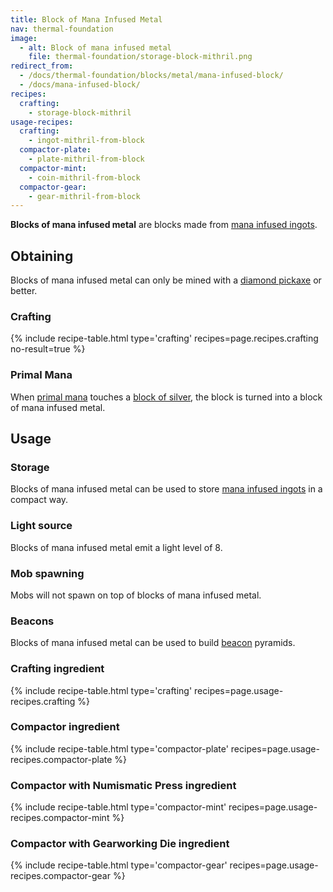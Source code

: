 ```yaml
---
title: Block of Mana Infused Metal
nav: thermal-foundation
image:
  - alt: Block of mana infused metal
    file: thermal-foundation/storage-block-mithril.png
redirect_from:
  - /docs/thermal-foundation/blocks/metal/mana-infused-block/
  - /docs/mana-infused-block/
recipes:
  crafting:
    - storage-block-mithril
usage-recipes:
  crafting:
    - ingot-mithril-from-block
  compactor-plate:
    - plate-mithril-from-block
  compactor-mint:
    - coin-mithril-from-block
  compactor-gear:
    - gear-mithril-from-block
---
```


**Blocks of mana infused metal** are blocks made from [mana infused
ingots](/docs/mana-infused-ingot/).


Obtaining
---------

Blocks of mana infused metal can only be mined with a [diamond
pickaxe](https://minecraft.gamepedia.com/Pickaxe) or better.

### Crafting
{% include recipe-table.html type='crafting' recipes=page.recipes.crafting no-result=true %}

### Primal Mana
When [primal mana](/docs/primal-mana/) touches a [block of
silver](/docs/block-of-silver/), the block is turned into a block of mana
infused metal.


Usage
-----

### Storage
Blocks of mana infused metal can be used to store [mana infused
ingots](/docs/mana-infused-ingot/) in a compact way.

### Light source
Blocks of mana infused metal emit a light level of 8.

### Mob spawning
Mobs will not spawn on top of blocks of mana infused metal.

### Beacons
Blocks of mana infused metal can be used to build
[beacon](https://minecraft.gamepedia.com/Beacon) pyramids.

### Crafting ingredient
{% include recipe-table.html type='crafting' recipes=page.usage-recipes.crafting %}

### Compactor ingredient
{% include recipe-table.html type='compactor-plate' recipes=page.usage-recipes.compactor-plate %}

### Compactor with Numismatic Press ingredient
{% include recipe-table.html type='compactor-mint' recipes=page.usage-recipes.compactor-mint %}

### Compactor with Gearworking Die ingredient
{% include recipe-table.html type='compactor-gear' recipes=page.usage-recipes.compactor-gear %}
